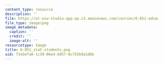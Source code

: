 ```yaml
---
content_type: resource
description: ''
file: https://ol-ocw-studio-app-qa.s3.amazonaws.com/courses/6-851-advanced-data-structures-spring-2012/71e5efa61c3906e4dd578c755b9a1dbb_6-851_stat-students.png
file_type: image/png
image_metadata:
  caption: ''
  credit: ''
  image-alt: ''
resourcetype: Image
title: 6-851_stat-students.png
uid: 71e5efa6-1c39-06e4-dd57-8c755b9a1dbb
---
```

